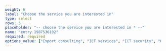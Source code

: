 ```yaml
---
weight: 6
label: "Choose the service you are interested in"
type: select
rows: 5
placeholder: "-- choose the service you are interested in * --"
name: "entry.1987536102"
required: required
options_value: ["Export consulting", "ICT services", "ICT security", "Office rental"]
---
```

